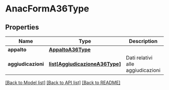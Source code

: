 # AnacFormA36Type

## Properties
Name | Type | Description | Notes
------------ | ------------- | ------------- | -------------
**appalto** | [**AppaltoA36Type**](AppaltoA36Type.md) |  | 
**aggiudicazioni** | [**list[AggiudicazioneA36Type]**](AggiudicazioneA36Type.md) | Dati relativi alle aggiudicazioni | 

[[Back to Model list]](../README.md#documentation-for-models) [[Back to API list]](../README.md#documentation-for-api-endpoints) [[Back to README]](../README.md)

